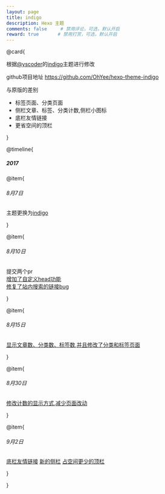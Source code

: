 ```yaml
---
layout: page
title: indigo
description: Hexo 主题
comments: false     # 禁用评论，可选，默认开启
reward: true       # 禁用打赏，可选，默认开启
---
```

@card{

根据[@yscoder](https://imys.net/)的[indigo](https://github.com/yscoder/hexo-theme-indigo)主题进行修改  

github项目地址 https://github.com/OhYee/hexo-theme-indigo  

与原版的差别  

- 标签页面、分类页面
- 侧栏文章、标签、分类计数,侧栏小图标
- 底栏友情链接
- 更省空间的顶栏


}

@timeline{

##### 2017
@item{

###### 8月7日
主题更换为[indigo](https://github.com/yscoder/hexo-theme-indigo)

}

@item{

###### 8月10日
提交两个pr  
[增加了自定义head功能](https://github.com/OhYee/hexo-theme-indigo/commit/faf64a2f5e8b6e3e3e8612208ec884793cba317a)  
[修复了站内搜索的链接bug](https://github.com/OhYee/hexo-theme-indigo/commit/2a421850b6f1332f1eb342766ef02b3b1e056a29)  

}


@item{

###### 8月15日
[显示文章数、分类数、标签数,并且修改了分类和标签页面](https://github.com/OhYee/hexo-theme-indigo/commit/6d5e9d87052afc2f492a78d5ca018912ef9af04d)

}

@item{

###### 8月30日
[修改计数的显示方式,减少页面改动](https://github.com/OhYee/hexo-theme-indigo/commit/5d09123f4ab2dc49ff366c859d01234f8fcea587)

}

@item{

###### 9月2日
[底栏友情链接](https://github.com/OhYee/hexo-theme-indigo/commit/86d28d30e03ac843ca8f9a1215557aa834802128)
[新的侧栏](https://github.com/OhYee/hexo-theme-indigo/commit/4d0bb9639fd17590982713eb9ffd8fede5e965fd)
[占空间更少的顶栏](https://github.com/OhYee/hexo-theme-indigo/commit/8b2c0f2e32d7915b073e12dbcd08b97dad696596)

}

}